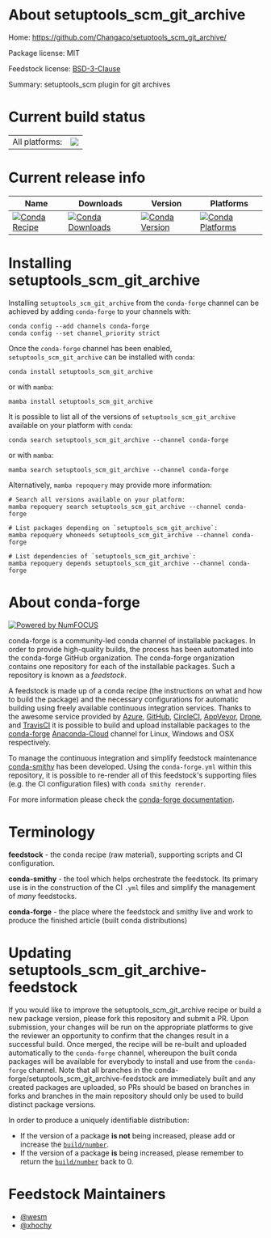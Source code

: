 About setuptools_scm_git_archive
================================

Home: https://github.com/Changaco/setuptools_scm_git_archive/

Package license: MIT

Feedstock license: [BSD-3-Clause](https://github.com/conda-forge/setuptools_scm_git_archive-feedstock/blob/main/LICENSE.txt)

Summary: setuptools_scm plugin for git archives

Current build status
====================


<table><tr><td>All platforms:</td>
    <td>
      <a href="https://dev.azure.com/conda-forge/feedstock-builds/_build/latest?definitionId=5315&branchName=main">
        <img src="https://dev.azure.com/conda-forge/feedstock-builds/_apis/build/status/setuptools_scm_git_archive-feedstock?branchName=main">
      </a>
    </td>
  </tr>
</table>

Current release info
====================

| Name | Downloads | Version | Platforms |
| --- | --- | --- | --- |
| [![Conda Recipe](https://img.shields.io/badge/recipe-setuptools_scm_git_archive-green.svg)](https://anaconda.org/conda-forge/setuptools_scm_git_archive) | [![Conda Downloads](https://img.shields.io/conda/dn/conda-forge/setuptools_scm_git_archive.svg)](https://anaconda.org/conda-forge/setuptools_scm_git_archive) | [![Conda Version](https://img.shields.io/conda/vn/conda-forge/setuptools_scm_git_archive.svg)](https://anaconda.org/conda-forge/setuptools_scm_git_archive) | [![Conda Platforms](https://img.shields.io/conda/pn/conda-forge/setuptools_scm_git_archive.svg)](https://anaconda.org/conda-forge/setuptools_scm_git_archive) |

Installing setuptools_scm_git_archive
=====================================

Installing `setuptools_scm_git_archive` from the `conda-forge` channel can be achieved by adding `conda-forge` to your channels with:

```
conda config --add channels conda-forge
conda config --set channel_priority strict
```

Once the `conda-forge` channel has been enabled, `setuptools_scm_git_archive` can be installed with `conda`:

```
conda install setuptools_scm_git_archive
```

or with `mamba`:

```
mamba install setuptools_scm_git_archive
```

It is possible to list all of the versions of `setuptools_scm_git_archive` available on your platform with `conda`:

```
conda search setuptools_scm_git_archive --channel conda-forge
```

or with `mamba`:

```
mamba search setuptools_scm_git_archive --channel conda-forge
```

Alternatively, `mamba repoquery` may provide more information:

```
# Search all versions available on your platform:
mamba repoquery search setuptools_scm_git_archive --channel conda-forge

# List packages depending on `setuptools_scm_git_archive`:
mamba repoquery whoneeds setuptools_scm_git_archive --channel conda-forge

# List dependencies of `setuptools_scm_git_archive`:
mamba repoquery depends setuptools_scm_git_archive --channel conda-forge
```


About conda-forge
=================

[![Powered by
NumFOCUS](https://img.shields.io/badge/powered%20by-NumFOCUS-orange.svg?style=flat&colorA=E1523D&colorB=007D8A)](https://numfocus.org)

conda-forge is a community-led conda channel of installable packages.
In order to provide high-quality builds, the process has been automated into the
conda-forge GitHub organization. The conda-forge organization contains one repository
for each of the installable packages. Such a repository is known as a *feedstock*.

A feedstock is made up of a conda recipe (the instructions on what and how to build
the package) and the necessary configurations for automatic building using freely
available continuous integration services. Thanks to the awesome service provided by
[Azure](https://azure.microsoft.com/en-us/services/devops/), [GitHub](https://github.com/),
[CircleCI](https://circleci.com/), [AppVeyor](https://www.appveyor.com/),
[Drone](https://cloud.drone.io/welcome), and [TravisCI](https://travis-ci.com/)
it is possible to build and upload installable packages to the
[conda-forge](https://anaconda.org/conda-forge) [Anaconda-Cloud](https://anaconda.org/)
channel for Linux, Windows and OSX respectively.

To manage the continuous integration and simplify feedstock maintenance
[conda-smithy](https://github.com/conda-forge/conda-smithy) has been developed.
Using the ``conda-forge.yml`` within this repository, it is possible to re-render all of
this feedstock's supporting files (e.g. the CI configuration files) with ``conda smithy rerender``.

For more information please check the [conda-forge documentation](https://conda-forge.org/docs/).

Terminology
===========

**feedstock** - the conda recipe (raw material), supporting scripts and CI configuration.

**conda-smithy** - the tool which helps orchestrate the feedstock.
                   Its primary use is in the construction of the CI ``.yml`` files
                   and simplify the management of *many* feedstocks.

**conda-forge** - the place where the feedstock and smithy live and work to
                  produce the finished article (built conda distributions)


Updating setuptools_scm_git_archive-feedstock
=============================================

If you would like to improve the setuptools_scm_git_archive recipe or build a new
package version, please fork this repository and submit a PR. Upon submission,
your changes will be run on the appropriate platforms to give the reviewer an
opportunity to confirm that the changes result in a successful build. Once
merged, the recipe will be re-built and uploaded automatically to the
`conda-forge` channel, whereupon the built conda packages will be available for
everybody to install and use from the `conda-forge` channel.
Note that all branches in the conda-forge/setuptools_scm_git_archive-feedstock are
immediately built and any created packages are uploaded, so PRs should be based
on branches in forks and branches in the main repository should only be used to
build distinct package versions.

In order to produce a uniquely identifiable distribution:
 * If the version of a package **is not** being increased, please add or increase
   the [``build/number``](https://docs.conda.io/projects/conda-build/en/latest/resources/define-metadata.html#build-number-and-string).
 * If the version of a package **is** being increased, please remember to return
   the [``build/number``](https://docs.conda.io/projects/conda-build/en/latest/resources/define-metadata.html#build-number-and-string)
   back to 0.

Feedstock Maintainers
=====================

* [@wesm](https://github.com/wesm/)
* [@xhochy](https://github.com/xhochy/)

